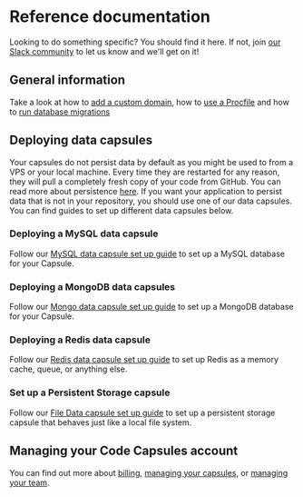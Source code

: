 # Reference documentation

Looking to do something specific? You should find it here. If not, join [our Slack community](https://codecapsules.io/slack) to let us know and we'll get on it!

## General information

Take a look at how to [add a custom domain](./custom_domains/), how to [use a Procfile](./add-procfile-to-backend-application/) and how to [run database migrations](./migrating-a-database-with-code-capsules/)

## Deploying data capsules

Your capsules do not persist data by default as you might be used to from a VPS or your local machine. Every time they are restarted for any reason, they will pull a completely fresh copy of your code from GitHub. You can read more about persistence [here](./how-state-works/). If you want your application to persist data that is not in your repository, you should use one of our data capsules. You can find guides to set up different data capsules below.

### Deploying a MySQL data capsule

Follow our [MySQL data capsule set up guide](./set-up-mysql-data-capsule/) to set up a MySQL database for your Capsule.

### Deploying a MongoDB data capsules

Follow our [Mongo data capsule set up guide](./set-up-mongodb-data-capsule/) to set up a MongoDB database for your Capsule.

### Deploying a Redis data capsule

Follow our [Redis data capsule set up guide](./set-up-a-redis-data-capsule/) to set up Redis as a memory cache, queue, or anything else.

### Set up a Persistent Storage capsule

Follow our [File Data capsule set up guide](./set-up-file-data-capsule/) to set up a persistent storage capsule that behaves just like a local file system.

## Managing your Code Capsules account

You can find out more about [billing](./capsule-billing/), [managing your capsules](./capsule-management/), or [managing your team](./team-management/).
